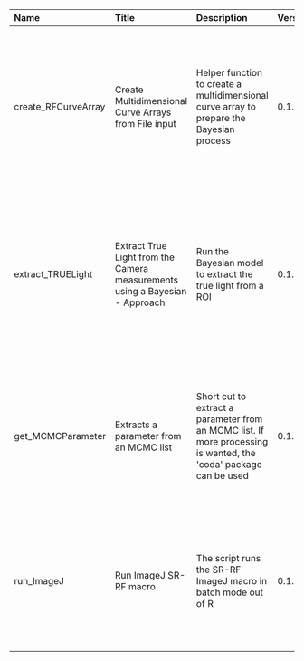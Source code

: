 

| Name                | Title                                                                           | Description                                                                                                        | Version | m.Date | m.Time | Author                                                                                                              | Citation                                                                                                                                                                                                                                                                         |
|:--------------------|:--------------------------------------------------------------------------------|:-------------------------------------------------------------------------------------------------------------------|:--------|:-------|:-------|:--------------------------------------------------------------------------------------------------------------------|:---------------------------------------------------------------------------------------------------------------------------------------------------------------------------------------------------------------------------------------------------------------------------------|
| create_RFCurveArray | Create Multidimensional Curve Arrays from File input                            | Helper function to create a multidimensional curve array to prepare the Bayesian process                           | 0.1.0   | NA     | NA     | Sebastian Kreutzer, Geography & Earth Sciences, Aberystwyth University (United Kingdom) -  , RLum Developer Team | Kreutzer, S., 2020. create_RFCurveArray(): Create Multidimensional Curve Arrays from File input. Function version 0.1.0. In: Kreutzer, S., Mittelstrass, D., 2020. RLumSTARR: Spatially Resolved Radiofluorescence Analysis. R package version 0.1.0.9000-31.                    |
| extract_TRUELight   | Extract True Light from the Camera measurements using a Bayesian -  Approach | Run the Bayesian model to extract the true light from a ROI                                                        | 0.1.0   | NA     | NA     | Sebastian Kreutzer, Geography & Earth Sciences, Aberystwyth University (United Kingdom) -  , RLum Developer Team | Kreutzer, S., 2020. extract_TRUELight(): Extract True Light from the Camera measurements using a Bayesian Approach. Function version 0.1.0. In: Kreutzer, S., Mittelstrass, D., 2020. RLumSTARR: Spatially Resolved Radiofluorescence Analysis. R package version 0.1.0.9000-31. |
| get_MCMCParameter   | Extracts a parameter from an MCMC list                                          | Short cut to extract a parameter from an MCMC list. If more processing is wanted, the  'coda'  package can be used | 0.1.0   | NA     | NA     | Sebastian Kreutzer, Geography & Earth Sciences, Aberystwyth University (United Kingdom) -  , RLum Developer Team | Kreutzer, S., 2020. get_MCMCParameter(): Extracts a parameter from an MCMC list. Function version 0.1.0. In: Kreutzer, S., Mittelstrass, D., 2020. RLumSTARR: Spatially Resolved Radiofluorescence Analysis. R package version 0.1.0.9000-31.                                    |
| run_ImageJ          | Run ImageJ SR-RF macro                                                          | The script runs the SR-RF ImageJ macro in batch mode out of R                                                      | 0.1.0   | NA     | NA     | Sebastian Kreutzer, Geography & Earth Sciences, Aberystwyth University (United Kingdom) -  , RLum Developer Team | Kreutzer, S., 2020. run_ImageJ(): Run ImageJ SR-RF macro. Function version 0.1.0. In: Kreutzer, S., Mittelstrass, D., 2020. RLumSTARR: Spatially Resolved Radiofluorescence Analysis. R package version 0.1.0.9000-31.                                                           |

